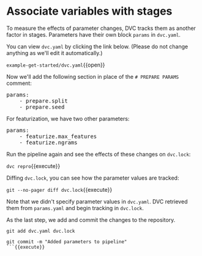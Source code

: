 # Associate variables with stages

To measure the effects of parameter changes, DVC tracks them as another
factor in stages. Parameters have their own block `params` in `dvc.yaml`.

You can view `dvc.yaml` by clicking the link below. (Please do not change
anything as we'll edit it automatically.)

`example-get-started/dvc.yaml`{{open}}

Now we'll add the following section in place of the `# PREPARE PARAMS` comment:

<pre class="file" data-filename="dvc.yaml" data-target="insert" data-marker="# PREPARE PARAMS">
params:
    - prepare.split
    - prepare.seed
</pre>

For featurization, we have two other parameters: 

<pre class="file" data-filename="dvc.yaml" data-target="insert" data-marker="# FEATURIZE PARAMS">
params:
    - featurize.max_features
    - featurize.ngrams
</pre>

Run the pipeline again and see the effects of these changes on `dvc.lock`:

`dvc repro`{{execute}}

Diffing `dvc.lock`, you can see how the parameter values are tracked:

`git --no-pager diff dvc.lock`{{execute}}

Note that we didn't specify parameter values in `dvc.yaml`. DVC retrieved them
from `params.yaml` and begin tracking in `dvc.lock`.

As the last step, we add and commit the changes to the repository.

```
git add dvc.yaml dvc.lock

git commit -m "Added parameters to pipeline"
```{{execute}}
